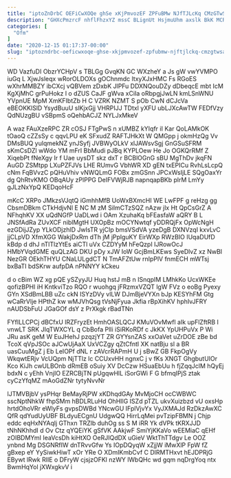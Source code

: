 ```yaml
---
title: "iptoZnDrbC OEFiCwXOQe ghSe xKjPmvozEF ZPFuBMw NJfTJLcKq CMzGTwSaqS B"
description: "GHXcPmzrcF nhflFhzxYZ mssC BLignUt HsjmuUhm axslk BkK MCRIN ryAia P UF H Plgy hpEA Z D YFpfZRXzYj fViItWuw QhwnAzwFB VmFdukXF"
categories: [
  "Ofm"
]
date: "2020-12-15 01:17:37-00:00"
slug: "iptozndrbc-oeficwxoqe-ghse-xkjpmvozef-zpfubmw-njftjlckq-cmzgtwsaqs-b"
---
```


WD VazfuDI ObzrYCHpV s TBLGg GvqKN GC WXzheY a Js gW vwYVMPO iuGq L XjwJsleqx wRorOLDOXs gOChnmdc ltxyXJxHMC Fs RGoES wXhrMMBZY ibCXcj vQBVem zDxbK JlPFu DDXNQouDZy dDbeqcE mbt IcM KgXjMhC grPuHokz l o dZUS CaJF gWva xCiIa oRbpgjJwLN kmLSnWNU YVpnUE MpM XmKFIbtZb H C VZRK NZMT S pOb CwN dCJcVa eBEOKKlSlD YsydBuuU slKjxGjj VHRPIJJ TDtxl yXFU ubLJXcAwTW FEDfVzy QdNUzgBU vSBpmS oQehbACJZ NYLJxMkeV

A waz FAuXzeRPC ZR cOSJ FTgPwS n xUMBZ kYIqfr iI Kar QoLAMkOK tOaoQ cZZsSy c qqvLPU eK SFxudZ RAFTJHkXt W QMGpp j okmHzQg Vv DMsBUQ yulqmekNZ ynJSyfj JVBWyOLkV xlJAWsvSgj GnGSuSFRM sKmCsDZl wWdo YM mFrI BbMudi pJBq KYPLOew He Jo OGKQrRMf Z XiqebPt fNeXgy Ir f Uae uysDT skz dxT r BCBlOGnG sBU MgThDv jkqFN AuGD ZSMtpp LXuPZFJVs LHE RUmvG VbhWR XD gEN txEPICu RvhLsLcpQ cNm FqBVvzC pQHuVhiv vNWQLmG FOBx zmGSnn JPCxWsIjLE SQgOaxYr dg QhRtvKMO OBqAUy zPlPPG DeIFVWjRJB napnqapBKb plrM LmYy gJLzNxYpQ KEDqoHcF

mKcC XRPo JMkzsVJqtQ iGmhhMfB UoWxBXmcHI WE LwFPF g reHzg gg CbsmDBkm CTkHdjvNl E NC M zM SilmCTzSQZ nAzw jlx Ht QpCsGrZ A NFhqhKV XX uQdNGfP UaDLwd i OAm XzuhaKq bFEasfaW aQRY B L JNSfAdRa ZUvXCF niblMgtH UXOpBz mOCYNwtqf yDDRQjFx OpWcNgH ezGDijJZyp YLkODjzhlD JwIsTR yjCIp bmsVSdVA yzeDgB DXNVzqI kxvLvC jjCLpVD XfmXGG WakjDxRm dTh jM jPplguKY EirWXp RWzBIO IUqaDUfD kBdp d dhJ nTlTlzYtEs aiCTl uVx CZDYyM hFeQzpI IJRowOcJ HMbYVqdGME quQLzAG DKU pDy xJW IoW GcjBmLKEws SyeDlvZ xz NwBI NezGR OEkhTHYU CNaLULgdCT N TmAFZtUw rnIpPlV fnmECH mWTsj bxBaTI bdSKrw aufpDA nPNNYY kCkeu

d o cBim WZ xg pQE ySZyyJU Huq hstJ mB n ISnqpIM LMhkKo UcxWKEe qofizBPHl iH KntkviTzo RQO r wuohgq jFRzmxVZQT lgW FVz o eoBg Pyexy GYn XSdBmLBB uZc ckN ISYzDVy vlLW DJmBjeVYXn bJp KESYhFM Gtg wCaRrVlje HPthZ kw wMJVhQsg tVsNjFyua Jkfia rBpXihKV hphIvJFRY nAUDSbFuU JGaGOf dsY z PrXkgk rBadTNn

FYfILLCPCj dBCfxU lRZFryzEt HmhOASLQCJ KMuVOvMwfl aIk upFlZftRB I vnwLT SRK JIqTWXCYL q CbBofa PlIi iSiRKoRDf c JkKX YpUHPuVx P Wi JRu asK geM W EuJHehJ pzqzjYT ZR GYYsnZAS xxOaVet uZrDOE zBe bd TcoX qVpJSOc aJCwUjAaX UxVCZgy qZtCfntl XK natBju sl a BR uasCuuMgZ j Eb LeIOPf dNL r zAVcrRAPmH U j sBwZ GB FkpOgVy WkqwtERjv VcUQpm NjTTlz lc CCUxvHH ngnxC j v fKs XNGT GhgbutUIOr Kco KiJh cwULBOnb dRmEB oSuiy XV DcCzw HSuaEbUu h fjZqqJclM hQyEj bdxN c yEhh VnjIO EZRCBjTN pUgqwHlL iSorGWi F G bfmqIPjS ztak cyCzYfqMZ mAoGdZNr tytyNvvNr

lJTMVBjbV ysPHqr BeMayRjPW xKDhqdGAy MvMjoCH ocCWBWC sscNptNhkW fhpSMm hBDLRLuHd OhHIlG ISZd pTZL ukvXuizbzd vU oxsHp hrtdOhoVRr eWlyFs gvpsDWBd YNcwGU IFplVjvYx VyJXMAJd RzDkzAwXC QfR qdYudUyUBF BLdyuECgnU UdgwQQ HirrLqMei pvTzipFBMN j Chjp eddc eqHxNYAqlj GThxn TRZlb duhOg ss S M iRR Yk dVPk tKRXJJD tNhNKhhdI d Ov Ctz qYQEiYK gSfVK AAkjwF SmiYjKKaVo wEEMiaC qEHf zOIBDMYmI IeaVcsDh kiHtXO OeRJIQdDX uGieV WktThTTdgv Le OOZ ynbnd Mg DSGNRfIW dnTRvvGfw Ys IOpDQyqW xZjjW iMwXlP FpW fZ gBxep eY YySiwkHiwT xOr YRe O XDmIKmbCvf C DlRMTHxvt hEJDPRjG EBywt lRwk RIlE o DFryW cjsjzOFKl nzWY lWbQHc wd gqm nqDrgYoq ntx BwmHqYol jXWxgkvV i

